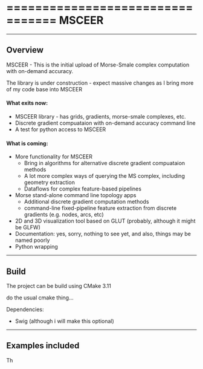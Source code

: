 =================================
MSCEER
=================================

--------------------------------------
Overview
--------------------------------------

MSCEER - This is the initial upload of Morse-Smale complex computation with on-demand accuracy. 

The library is under construction - expect massive changes as I bring more of my code base into MSCEER

#### What exits now:
* MSCEER library - has grids, gradients, morse-smale complexes, etc.
* Discrete gradient compuataion with on-demand accuracy command line
* A test for python access to MSCEER

#### What is coming:
* More functionality for MSCEER
	* Bring in algorithms for alternative discrete gradient compuataion methods
	* A lot more complex ways of querying the MS complex, including geometry extraction
	* Dataflows for complex feature-based pipelines
* Morse stand-alone command line topology apps
	* Additional discrete gradient computation methods
	* command-line fixed-pipeline feature extraction from discrete gradients (e.g. nodes, arcs, etc)
* 2D and 3D visualization tool based on GLUT (probably, although it might be GLFW)
* Documentation: yes, sorry, nothing to see yet, and also, things may be named poorly
* Python wrapping
	
--------------------------------------
Build
--------------------------------------

The project can be build using CMake 3.11

do the usual cmake thing... 

Dependencies:
* Swig (although i will make this optional)


--------------------------------------
Examples included
--------------------------------------

Th